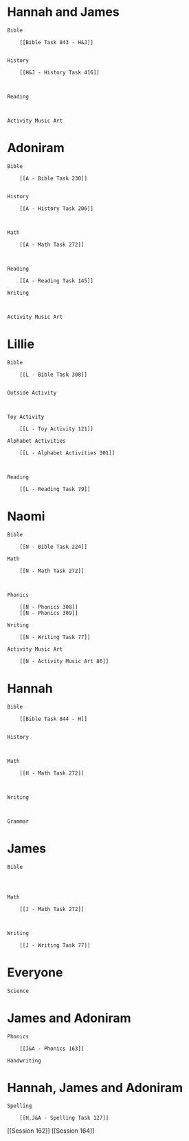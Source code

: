 # Hannah and James

	Bible

		[[Bible Task 843 - H&J]]
		

	History

		[[H&J - History Task 416]]
		
		

	Reading

		

	Activity Music Art

		
# Adoniram

	Bible

		[[A - Bible Task 230]]
		

	History

		[[A - History Task 206]]
		
		

	Math

		[[A - Math Task 272]]
		
		

	Reading

		[[A - Reading Task 145]]

	Writing

		

	Activity Music Art

		

# Lillie

	Bible

		[[L - Bible Task 308]]
		

	Outside Activity

		

	Toy Activity

		[[L - Toy Activity 121]]

	Alphabet Activities

		[[L - Alphabet Activities 301]]
		
		

	Reading

		[[L - Reading Task 79]]

# Naomi

	Bible

		[[N - Bible Task 224]]

	Math

		[[N - Math Task 272]]
		
		

	Phonics

		[[N - Phonics 308]]
		[[N - Phonics 309]]

	Writing

		[[N - Writing Task 77]]

	Activity Music Art

		[[N - Activity Music Art 86]]

# Hannah

	Bible

		[[Bible Task 844 - H]]
		

	History

		

	Math

		[[H - Math Task 272]]
		
		

	Writing

		

	Grammar

		
		
		
# James

	Bible

		
		

	Math

		[[J - Math Task 272]]
		
		

	Writing

		[[J - Writing Task 77]]

# Everyone

	Science

		
		
# James and Adoniram

	Phonics

		[[J&A - Phonics 163]]

	Handwriting

		
# Hannah, James and Adoniram

	Spelling

		[[H,J&A - Spelling Task 127]]

[[Session 162]]
[[Session 164]]
